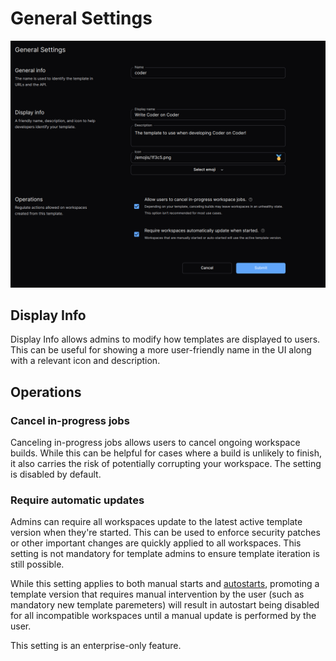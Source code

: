 # General Settings

![General Settings](../images/templates/general-settings.png)

## Display Info

Display Info allows admins to modify how templates are displayed to users. This
can be useful for showing a more user-friendly name in the UI along with a
relevant icon and description.

## Operations

### Cancel in-progress jobs

Canceling in-progress jobs allows users to cancel ongoing workspace builds.
While this can be helpful for cases where a build is unlikely to finish, it also
carries the risk of potentially corrupting your workspace. The setting is
disabled by default.

### Require automatic updates

Admins can require all workspaces update to the latest active template version
when they're started. This can be used to enforce security patches or other
important changes are quickly applied to all workspaces. This setting is not
mandatory for template admins to ensure template iteration is still possible.

While this setting applies to both manual starts and
[autostarts](../workspaces.md), promoting a template version that requires
manual intervention by the user (such as mandatory new template paremeters) will
result in autostart being disabled for all incompatible workspaces until a
manual update is performed by the user.

This setting is an enterprise-only feature.
